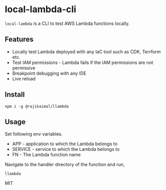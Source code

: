 # local-lambda-cli

`local-lambda` is a CLI to test AWS Lambda functions locally.

## Features

- Locally test Lambda deployed with any IaC tool such as CDK, Terrform etc.
- Test IAM permissions - Lambda fails if the IAM permissions are not permissive
- Breakpoint debugging with any IDE
- Live reload

## Install

```
npm i -g @rajikaimal/llambda
```

## Usage

Set following env variables.

- APP - application to which the Lambda belongs to
- SERVICE - service to which the Lambda belongs to
- FN - The Lambda function name

Navigate to the handler directory of the function and run,

```
llambda
```

MIT
